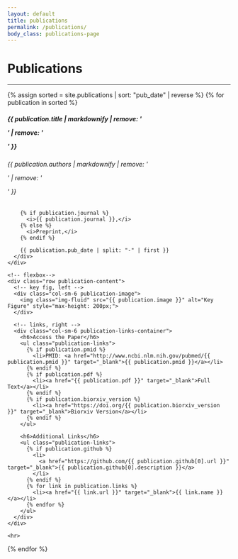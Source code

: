 ```yaml
---
layout: default
title: publications
permalink: /publications/
body_class: publications-page
---
```


<h1 class="publications-title">Publications</h1>
<hr class="publications-line">

<div class="container-fluid">
  {% assign sorted = site.publications | sort: "pub_date" | reverse %}
  {% for publication in sorted %}
    <div class="row" style="padding-top: 60px; margin-top: -60px;" id="{{ publication.pmid }}">
      <div>
        <h5 class="publication-title">{{ publication.title | markdownify | remove: '<p>' | remove: '</p>' }}</h5>
        <h6 class="publication-authors">{{ publication.authors | markdownify | remove: '<p>' | remove: '</p>' }}</h6>

        {% if publication.journal %}
          <i>{{ publication.journal }},</i>
        {% else %}
          <i>Preprint,</i>
        {% endif %}

        {{ publication.pub_date | split: "-" | first }}
      </div>
    </div>

    <!-- flexbox-->
    <div class="row publication-content">
      <!-- key fig, left -->
      <div class="col-sm-6 publication-image">
        <img class="img-fluid" src="{{ publication.image }}" alt="Key Figure" style="max-height: 200px;">
      </div>

      <!-- links, right -->
      <div class="col-sm-6 publication-links-container">
        <h6>Access the Paper</h6>
        <ul class="publication-links">
          {% if publication.pmid %}
            <li>PMID: <a href="http://www.ncbi.nlm.nih.gov/pubmed/{{ publication.pmid }}" target="_blank">{{ publication.pmid }}</a></li>
          {% endif %}
          {% if publication.pdf %}
            <li><a href="{{ publication.pdf }}" target="_blank">Full Text</a></li>
          {% endif %}
          {% if publication.biorxiv_version %}
            <li><a href="https://doi.org/{{ publication.biorxiv_version }}" target="_blank">Biorxiv Version</a></li>
          {% endif %}
        </ul>

        <h6>Additional Links</h6>
        <ul class="publication-links">
          {% if publication.github %}
            <li>
              <a href="https://github.com/{{ publication.github[0].url }}" target="_blank">{{ publication.github[0].description }}</a>
            </li>
          {% endif %}
          {% for link in publication.links %}
            <li><a href="{{ link.url }}" target="_blank">{{ link.name }}</a></li>
          {% endfor %}
        </ul>
      </div>
    </div>

    <hr>

  {% endfor %}
</div>
